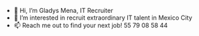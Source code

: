 - 👋 Hi, I’m Gladys Mena, IT Recruiter
- 👀 I’m interested in recruit extraordinary IT talent in Mexico City
- 📫 Reach me out to find your next job! 55 79 08 58 44

<!---
Gladsmn/Gladsmn is a ✨ special ✨ repository because its `README.md` (this file) appears on your GitHub profile.
You can click the Preview link to take a look at your changes.
--->
